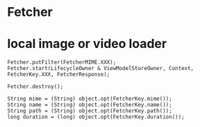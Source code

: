 #     Fetcher
#     local image or video loader

```
Fetcher.putFilter(FetcherMIME.XXX);
Fetcher.start(LifecycleOwner & ViewModelStoreOwner, Context, FetcherKey.XXX, FetcherResponse);
```
```
Fetcher.destroy();
```
```
String mime = (String) object.opt(FetcherKey.mime());
String name = (String) object.opt(FetcherKey.name());
String path = (String) object.opt(FetcherKey.path());
long duration = (long) object.opt(FetcherKey.duration());
```
